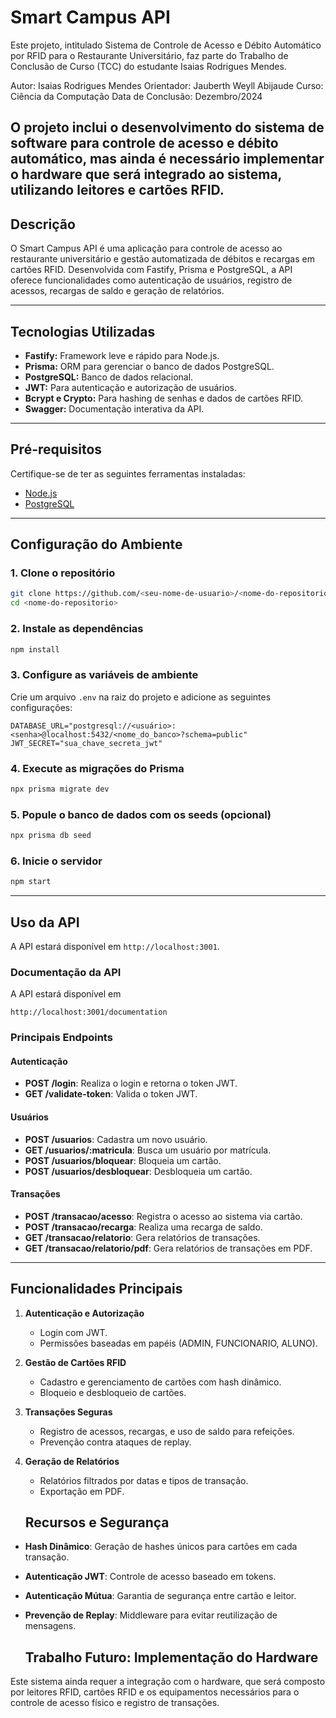 # Smart Campus API

Este projeto, intitulado Sistema de Controle de Acesso e Débito Automático por RFID para o Restaurante Universitário, faz parte do Trabalho de Conclusão de Curso (TCC) do estudante Isaias Rodrigues Mendes.

Autor: Isaias Rodrigues Mendes
Orientador: Jauberth Weyll Abijaude
Curso: Ciência da Computação
Data de Conclusão: Dezembro/2024

O projeto inclui o desenvolvimento do sistema de software para controle de acesso e débito automático, mas ainda é necessário implementar o hardware que será integrado ao sistema, utilizando leitores e cartões RFID.
---

## **Descrição**
O Smart Campus API é uma aplicação para controle de acesso ao restaurante universitário e gestão automatizada de débitos e recargas em cartões RFID. Desenvolvida com Fastify, Prisma e PostgreSQL, a API oferece funcionalidades como autenticação de usuários, registro de acessos, recargas de saldo e geração de relatórios.

---

## **Tecnologias Utilizadas**

- **Fastify:** Framework leve e rápido para Node.js.
- **Prisma:** ORM para gerenciar o banco de dados PostgreSQL.
- **PostgreSQL:** Banco de dados relacional.
- **JWT:** Para autenticação e autorização de usuários.
- **Bcrypt e Crypto:** Para hashing de senhas e dados de cartões RFID.
- **Swagger:** Documentação interativa da API.

---

## **Pré-requisitos**

Certifique-se de ter as seguintes ferramentas instaladas:

- [Node.js](https://nodejs.org)
- [PostgreSQL](https://www.postgresql.org)

---

## **Configuração do Ambiente**

### 1. Clone o repositório
```bash
git clone https://github.com/<seu-nome-de-usuario>/<nome-do-repositorio>.git
cd <nome-do-repositorio>
```

### 2. Instale as dependências
```bash
npm install
```

### 3. Configure as variáveis de ambiente
Crie um arquivo `.env` na raiz do projeto e adicione as seguintes configurações:
```env
DATABASE_URL="postgresql://<usuário>:<senha>@localhost:5432/<nome_do_banco>?schema=public"
JWT_SECRET="sua_chave_secreta_jwt"
```

### 4. Execute as migrações do Prisma
```bash
npx prisma migrate dev
```

### 5. Popule o banco de dados com os seeds (opcional)
```bash
npx prisma db seed
```

### 6. Inicie o servidor
```bash
npm start
```

---

## **Uso da API**

A API estará disponível em `http://localhost:3001`.

### **Documentação da API**

A API estará disponível em 
```
http://localhost:3001/documentation
```

### **Principais Endpoints**

#### **Autenticação**
- **POST /login**: Realiza o login e retorna o token JWT.
- **GET /validate-token**: Valida o token JWT.

#### **Usuários**
- **POST /usuarios**: Cadastra um novo usuário.
- **GET /usuarios/:matricula**: Busca um usuário por matrícula.
- **POST /usuarios/bloquear**: Bloqueia um cartão.
- **POST /usuarios/desbloquear**: Desbloqueia um cartão.

#### **Transações**
- **POST /transacao/acesso**: Registra o acesso ao sistema via cartão.
- **POST /transacao/recarga**: Realiza uma recarga de saldo.
- **GET /transacao/relatorio**: Gera relatórios de transações.
- **GET /transacao/relatorio/pdf**: Gera relatórios de transações em PDF.

---

## **Funcionalidades Principais**

1. **Autenticação e Autorização**
   - Login com JWT.
   - Permissões baseadas em papéis (ADMIN, FUNCIONARIO, ALUNO).

2. **Gestão de Cartões RFID**
   - Cadastro e gerenciamento de cartões com hash dinâmico.
   - Bloqueio e desbloqueio de cartões.

3. **Transações Seguras**
   - Registro de acessos, recargas, e uso de saldo para refeições.
   - Prevenção contra ataques de replay.

4. **Geração de Relatórios**
   - Relatórios filtrados por datas e tipos de transação.
   - Exportação em PDF.

   ## **Recursos e Segurança**
- **Hash Dinâmico**: Geração de hashes únicos para cartões em cada transação.
- **Autenticação JWT**: Controle de acesso baseado em tokens.
- **Autenticação Mútua**: Garantia de segurança entre cartão e leitor.
- **Prevenção de Replay**: Middleware para evitar reutilização de mensagens.

   ## **Trabalho Futuro: Implementação do Hardware**
Este sistema ainda requer a integração com o hardware, que será composto por leitores RFID, cartões RFID e os equipamentos necessários para o controle de acesso físico e registro de transações.

